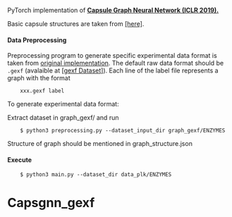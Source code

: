PyTorch implementation of [**Capsule Graph Neural Network (ICLR 2019).**](https://openreview.net/forum?id=Byl8BnRcYm)


Basic capsule structures are taken from [[here]](https://github.com/timomernick/pytorch-capsule).

#### Data Preprocessing

Preprocessing program to generate specific experimental data format is taken from [original implementation](https://github.com/XinyiZ001/CapsGNN). The default raw data format should be `.gexf` (avalaible at [[gexf Dataset]](https://drive.google.com/drive/folders/1qXx-OZlJtgRYn579aQX13ou2hutqJz41?usp=sharing)). Each line of the label file represents a graph with the format <br/>
```
    xxx.gexf label
```
To generate experimental data format:

Extract dataset in graph_gexf/ and run

```
    $ python3 preprocessing.py --dataset_input_dir graph_gexf/ENZYMES
```    
Structure of graph should be mentioned in graph_structure.json

#### Execute

```
    $ python3 main.py --dataset_dir data_plk/ENZYMES
```

# Capsgnn_gexf
